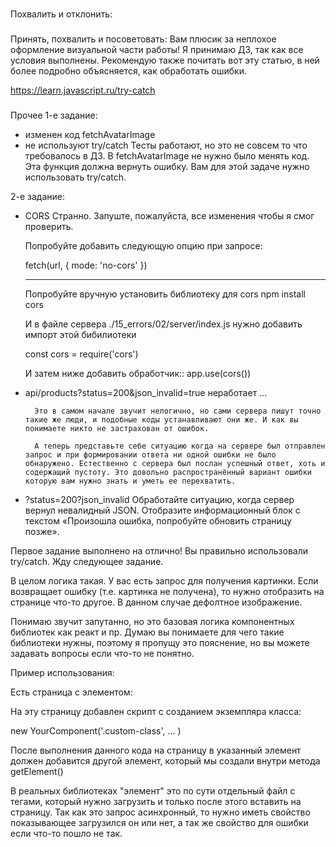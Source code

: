 ###
Похвалить и отклонить:



###
Принять, похвалить и посоветовать:
Вам плюсик за неплохое оформление визуальной части работы! Я принимаю ДЗ, так как все условия выполнены. Рекомендую также почитать вот эту статью, в ней более подробно объясняется, как обработать ошибки.

https://learn.javascript.ru/try-catch



###
Прочее
1-е задание:
- изменен код fetchAvatarImage
- не используют try/catch
Тесты работают, но это не совсем то что требовалось в ДЗ. В fetchAvatarImage не нужно было менять код. Эта функция должна вернуть ошибку. Вам для этой задаче нужно использовать try/catch.

2-е задание:
- CORS
Странно. Запуште, пожалуйста, все изменения чтобы я смог проверить.

    Попробуйте добавить следующую опцию при запросе:

    fetch(url, { mode: 'no-cors' })

    ---------

    Попробуйте вручную установить библиотеку для cors
    npm install cors

    И в файле сервера ./15_errors/02/server/index.js нужно добавить импорт этой бибилиотеки

    const cors = require('cors')

    И затем ниже добавить обработчик::
    app.use(cors())


- api/products?status=200&json_invalid=true неработает
    ...

        Это в самом начале звучит нелогично, но сами сервера пишут точно такие же люди, и подобные коды устанавливают они же. И как вы понимаете никто не застрахован от ошибок.

        А теперь представьте себе ситуацию когда на сервере был отправлен запрос и при формировании ответа ни одной ошибки не было обнаружено. Естественно с сервера был послан успешный ответ, хоть и содержащий пустоту. Это довольно распространённый вариант ошибки которую вам нужно знать и уметь ее перехватить.

- ?status=200?json_invalid
    Обработайте ситуацию, когда сервер вернул невалидный JSON. Отобразите информационный блок с текстом «Произошла ошибка, попробуйте обновить страницу позже».


Первое задание выполнено на отлично! Вы правильно использовали try/catch.
​Жду следующее задание.


В целом логика такая. У вас есть запрос для получения картинки. Если возвращает ошибку (т.е. картинка не получена), то нужно отобразить на странице что-то другое. В данном случае дефолтное изображение.


Понимаю звучит запутанно, но это базовая логика компонентных библиотек как реакт и пр. Думаю вы понимаете для чего такие библиотеки нужны, поэтому я пропущу это пояснение, но вы можете задавать вопросы если что-то не понятно.


Пример использования:

Есть страница с элементом:

<div class="custom-class">

На эту страницу добавлен скрипт с созданием экземпляра класса:

new YourComponent('.custom-class', ... )

После выполнения данного кода на страницу в указанный элемент должен добавится другой элемент, который мы создали внутри метода getElement()

В реальных библиотеках "элемент" это по сути отдельный файл с тегами, который нужно загрузить и только после этого вставить на страницу. Так как это запрос асинхронный, то нужно иметь свойство показывающее загрузился он или нет, а так же свойство для ошибки если что-то пошло не так.
